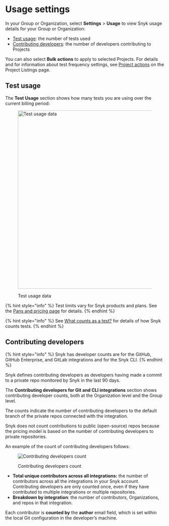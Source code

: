 # Usage settings

In your Group or Organization, select **Settings** > **Usage** to view Snyk usage details for your Group or Organization:

* [Test usage](usage-settings.md#test-usage): the number of tests used
* [Contributing developers](usage-settings.md#contributing-developers): the number of developers contributing to Projects

You can also select **Bulk actions** to apply to selected Projects. For details and for information about test frequency settings, see [Project actions](../introduction-to-snyk-projects/#project-actions-on-the-project-listing-page) on the Project Listings page.

## Test usage

The **Test Usage** section shows how many tests you are using over the current billing period:

<div align="left">

<figure><img src="../../.gitbook/assets/test-usage.png" alt="Test usage data" width="563"><figcaption><p>Test usage data</p></figcaption></figure>

</div>

{% hint style="info" %}
Test limits vary for Snyk products and plans. See the [Pans and pricing page](https://snyk.io/plans/) for details.
{% endhint %}

{% hint style="info" %}
See [What counts as a test?](../../scan-using-snyk/working-with-snyk-in-your-environment/what-counts-as-a-test.md) for details of how Snyk counts tests.
{% endhint %}

## Contributing developers

{% hint style="info" %}
Snyk has developer counts are for the GitHub, GitHub Enterprise, and GitLab integrations and for the Snyk CLI.
{% endhint %}

Snyk defines contributing developers as developers having made a commit to a private repo monitored by Snyk in the last 90 days.

The **Contributing developers for Git and CLI integrations** section shows contributing developer counts, both at the Organization level and the Group level.

The counts indicate the number of contributing developers to the default branch of the private repos connected with the integration.

Snyk does not count contributions to public (open-source) repos because the pricing model is based on the number of contributing developers to private repositories.

An example of the count of contributing developers follows:

<figure><img src="../../.gitbook/assets/image__10_.png" alt="Contributing developers count"><figcaption><p>Contributing developers count</p></figcaption></figure>

* **Total unique contributors across all integrations:** the number of contributors across all the integrations in your Snyk account. Contributing developers are only counted once, even if they have contributed to multiple integrations or multiple repositories.
* **Breakdown by integration**: the number of contributors, Organizations, and repos in that integration.

Each contributor is **counted by** the **author** email field, which is set within the local Git configuration in the developer’s machine.

###
